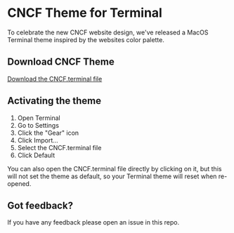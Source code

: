 # CNCF Theme for Terminal

To celebrate the new CNCF website design, we've released a MacOS Terminal theme inspired by the websites color palette.

## Download CNCF Theme

<a href="https://raw.github.com/cncf/cncf.io/main/web/wp-content/themes/cncf-twenty-two/source/terminal/CNCF.terminal" download>Download the CNCF.terminal file</a>

## Activating the theme

1. Open Terminal
2. Go to Settings
2. Click the "Gear" icon
3. Click Import...
4. Select the CNCF.terminal file
5. Click Default

You can also open the CNCF.terminal file directly by clicking on it, but this will not set the theme as default, so your Terminal theme will reset when re-opened.

## Got feedback?

If you have any feedback please open an issue in this repo.
